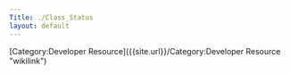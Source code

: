 ```yaml
---
Title: ./Class_Status
layout: default
---
```


[Category:Developer Resource]({{site.url}}/Category:Developer Resource "wikilink")
